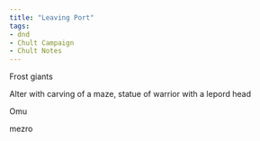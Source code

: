 ```yaml
---
title: "Leaving Port"
tags: 
- dnd
- Chult Campaign
- Chult Notes
---
```


Frost giants

Alter with carving of a maze, statue of warrior with a lepord head

Omu

mezro
